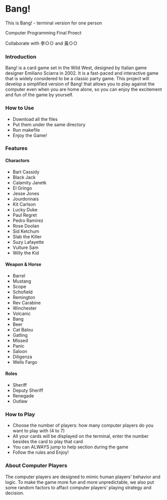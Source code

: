 # Bang!
This is Bang! - terminal version for one person

Computer Programming Final Proect

Collaborate with 李ＯＯ and 黃ＯＯ

### Introduction
Bang! is a card game set in the Wild West, designed by Italian game designer Emiliano Sciarra in 2002. It is a fast-paced and interactive game that is widely considered to be a classic party game. This project will develop a simplified version of Bang! that allows you to play against the computer even when you are home alone, so you can enjoy the excitement and fun of the game by yourself.

### How to Use
- Download all the files
- Put them under the same directory
- Run makefile
- Enjoy the Game!

### Features
#### Charactors
- Bart Cassidy
- Black Jack
- Calamity Janetk
- El Gringo
- Jesse Jones
- Jourdonnais
- Kit Carlson
- Lucky Duke
- Paul Regret
- Pedro Ramirez
- Rose Doolan
- Sid Ketchum
- Slab the Killer
- Suzy Lafayette
- Vulture Sam
- Willy the Kid

#### Weapon & Horse
- Barrel
- Mustang
- Scope
- Schofield
- Remington
- Rev Carabine
- Winchester
- Volcanic
- Bang
- Beer
- Cat Balou
- Gatling
- Missed
- Panic
- Saloon
- Diligenza
- Wells Fargo

#### Roles
- Sheriff
- Deputy Sheriff
- Renegade
- Outlaw

### How to Play
- Choose the number of players: how many computer players do you want to play with (4 to 7)
- All your cards will be displayed on the terminal, enter the number besides the card to play that card
- You can ALWAYS jump to help section during the game
- Follow the rules and Enjoy!

### About Computer Players
The computer players are designed to mimic human players' behavior and logic. 
To make the game more fun and more unpredictable, we also put some random factors to affact computer players' playing strategy and decision.
